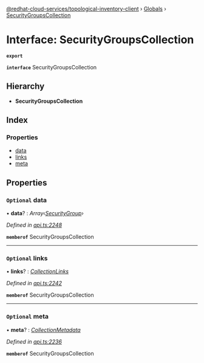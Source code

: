 [@redhat-cloud-services/topological-inventory-client](../README.md) › [Globals](../globals.md) › [SecurityGroupsCollection](securitygroupscollection.md)

# Interface: SecurityGroupsCollection

**`export`** 

**`interface`** SecurityGroupsCollection

## Hierarchy

* **SecurityGroupsCollection**

## Index

### Properties

* [data](securitygroupscollection.md#optional-data)
* [links](securitygroupscollection.md#optional-links)
* [meta](securitygroupscollection.md#optional-meta)

## Properties

### `Optional` data

• **data**? : *Array‹[SecurityGroup](securitygroup.md)›*

*Defined in [api.ts:2248](https://github.com/RedHatInsights/javascript-clients.gi/blob/master/packages/topological-inventory/api.ts#L2248)*

**`memberof`** SecurityGroupsCollection

___

### `Optional` links

• **links**? : *[CollectionLinks](collectionlinks.md)*

*Defined in [api.ts:2242](https://github.com/RedHatInsights/javascript-clients.gi/blob/master/packages/topological-inventory/api.ts#L2242)*

**`memberof`** SecurityGroupsCollection

___

### `Optional` meta

• **meta**? : *[CollectionMetadata](collectionmetadata.md)*

*Defined in [api.ts:2236](https://github.com/RedHatInsights/javascript-clients.gi/blob/master/packages/topological-inventory/api.ts#L2236)*

**`memberof`** SecurityGroupsCollection

